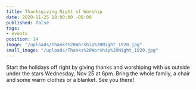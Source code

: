 ```yaml
---
title: Thanksgiving Night of Worship
date: 2020-11-25 18:00:00 -08:00
published: false
tags:
- events
position: 14
image: "/uploads/Thanks%20Worship%20Night_1920.jpg"
small_image: "/uploads/Thanks%20Worship%20Night_1920.jpg"
---
```


Start the holidays off right by giving thanks and worshiping with us outside under the stars Wednesday, Nov 25 at 6pm. Bring the whole family, a chair and some warm clothes or a blanket. See you there!